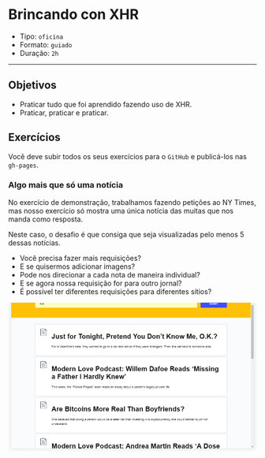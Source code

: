 # Brincando con XHR

- Tipo: `oficina`
- Formato: `guiado`
- Duração: `2h`

***

## Objetivos

- Praticar tudo que foi aprendido fazendo uso de XHR.
- Praticar, praticar e praticar.

## Exercícios

Você deve subir todos os seus exercícios para o `GitHub` e publicá-los nas `gh-pages`.

### Algo mais que só uma notícia

No exercício de demonstração, trabalhamos fazendo petições ao NY Times, mas nosso exercício só mostra uma única notícia das muitas que nos manda como resposta.

Neste caso, o desafio é que consiga que seja visualizadas pelo menos 5 dessas notícias. 

  - Você precisa fazer mais requisições?
  - E se quisermos adicionar imagens?
  - Pode nos direcionar a cada nota de maneira individual?
  - E se agora nossa requisição for para outro jornal?
  - É possível ter diferentes requisições para diferentes sítios?

![mostra](https://raw.githubusercontent.com/AnaSalazar/curricula-js/02c7691cd5325626c91a99f410fc8dddbc24b0fc/06-spa/02-asynchronous-js-request/07-xhr-challenges/muestra.png)
